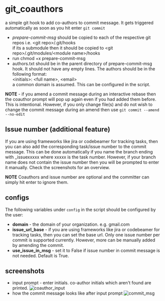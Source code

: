 # git_coauthors
a simple git hook to add co-authors to commit message. It gets triggered automatically as soon as you hit enter ```git commit```

* _prepare-commit-msg_ should be copied to each of the respective git repos i.e. \<git repo\>/.git/hooks  
  if its a submodule then it should be copied to \<git repo\>/.git/modules/\<module name\>/hooks
* run chmod +x prepare-commit-msg
* authors.txt should be in the parent directory of prepare-commit-msg hook. It should not have any empty lines. The authors should be in the following format:  
  \<initials\>: \<full name\>, \<email\>  
  a common domain is assumed. This can be configured in the script.
  
**NOTE** - if you amend a commit message during an interactive rebase then the coauthor prompt will pop up again even if you had added them before. This is intentional. However, if you only change file(s) and do not wish to change the commit message during an amend then use 
```git commit --amend --no-edit```

## Issue number (additional feature)
If you are using frameworks like jira or codebeamer for tracking tasks, then you can also add the corresponding task/issue number
to the commit message. This can be done automatically if you name the branch ending with _issuexxxxx where xxxxx is the task number. However, if your branch name does not contain the issue number then you will be prompted to enter it manually. Check the screenshots for an overview.

**NOTE** Coauthors and issue number are optional and the committer can simply hit enter to ignore them.

## configs
The following variables under ```config``` in the script should be configured by the user:
* **domain** - the domain of your organization. e.g. gmail.com
* **issue_url_base** - if you are using frameworks like jira or codebeamer for tracking tasks,
                       then you can set the base url. Only one issue number per commit is supported currently. However, more can be manually added by amending the commit.
* **use_issue_in_msg** - set it to False if issue number in commit message is not needed. Default is True.

## screenshots
* input prompt - enter initials. co-author initials which aren't found are printed.
![coauthor_input](coauthor_input.png)
* how the commit message looks like after input prompt
![commit_msg](commit_msg.png)
